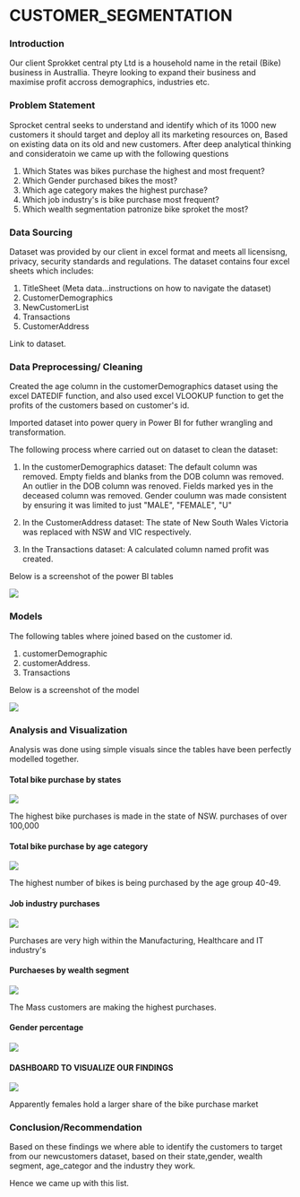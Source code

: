 # CUSTOMER_SEGMENTATION

### Introduction
Our client Sprokket central pty Ltd is a household name in the retail (Bike) business 
in Australlia. Theyre looking to expand their business and maximise profit accross demographics,
industries etc.

### Problem Statement
Sprocket central seeks to understand and identify which of its 1000 new customers it should target and deploy all its marketing 
resources on, Based on existing data on its old and new customers.
After deep analytical thinking and consideratoin we came up with the following questions

1.  Which States was bikes purchase the highest and most frequent?
2.  Which Gender purchased bikes the most?
3.  Which age category makes the highest purchase?
4.  Which job industry's is bike purchase most frequent?
5.  Which wealth segmentation patronize bike sproket the most?
   

### Data Sourcing
Dataset was provided by our client in excel format and meets all licensisng, privacy, security standards and regulations.
The dataset contains four excel sheets which includes:
1.  TitleSheet (Meta data...instructions on how to navigate the dataset)
2.  CustomerDemographics
3.  NewCustomerList
4.  Transactions
5.  CustomerAddress

Link to dataset.

### Data Preprocessing/ Cleaning

Created the age column in the customerDemographics dataset using the excel DATEDIF function,
and also used excel VLOOKUP function to get the profits of the customers based on customer's id.

Imported dataset into power query in Power BI for futher wrangling and transformation.

The following process where carried out on dataset to clean the dataset:

1.  In the customerDemographics dataset:
    The default column was removed.
    Empty fields and blanks from the DOB column was removed.
    An outlier in the DOB column was renoved.
    Fields marked yes in the deceased column was removed.
    Gender coulumn was made consistent by ensuring it was limited to just "MALE", "FEMALE", "U"

2.  In the CustomerAddress dataset:
      The state of New South Wales  Victoria was replaced with NSW and VIC respectively.

3. In the Transactions dataset:
     A calculated column named profit was created.

Below is a screenshot of the power BI tables

![](sproket_power_query.png)

### Models
The following tables where joined based on the customer id.
1.  customerDemographic
2.  customerAddress.
3.  Transactions

Below is a screenshot of the model

![](sproket_model.png)

### Analysis and Visualization

Analysis was done using simple visuals since the tables have been perfectly modelled together.

#### Total bike purchase by states

![](bike_state_purchase.png)

The highest bike purchases is made in the state of NSW. purchases of over 100,000


#### Total bike purchase by age category

![](age_category.png)

The highest number of bikes is being purchased by the age group 40-49.


#### Job industry purchases

![](job_industry_purchase.png)

Purchases are very high within the Manufacturing, Healthcare and IT industry's


#### Purchaeses by wealth segment

![](wealth_segment.png)

The Mass customers are making the highest purchases.

#### Gender percentage

![](gender_percentage.png)


#### DASHBOARD TO VISUALIZE OUR FINDINGS

![](sproketDashboard.png)

Apparently females hold a larger share of the bike purchase market

### Conclusion/Recommendation

Based on these findings we where able to identify the customers to target from our newcustomers dataset, based on their 
state,gender, wealth segment, age_categor and the industry they work.

Hence we came up with this list.













   

